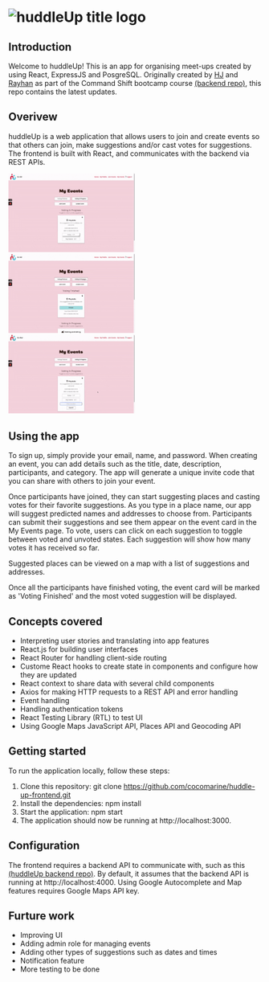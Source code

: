 # <img src="src/img/huddleUp_title.jpg" width="400" height="120" alt="huddleUp title logo" title="huddleUp title logo"/>

<!-- ## Table of contents

- [Introduction](#introduction)
- [Concepts covered](#concepts-covered)
- [Setup & getting started](#setup-&-getting-started)
- [Using the app](#using-the-app)
- [Author](#author) -->

## Introduction

Welcome to huddleUp! This is an app for organising meet-ups created by using React, ExpressJS and PosgreSQL.
Originally created by [HJ](https://github.com/cocomarine) and [Rayhan](https://github.com/RayBeera) as part of the Command Shift bootcamp course [(backend repo)](https://github.com/cocomarine/huddle-up-backend), this repo contains the latest updates. 

## Overivew
huddleUp is a web application that allows users to join and create events so that others can join, make suggestions and/or cast votes for suggestions. The frontend is built with React, and communicates with the backend via REST APIs.

<img src="src/img/huddleUp_demo_voting.gif" width="50%" alt="huddleUp - Animated gif demo voting" title="Animated gif demo voting"/>

<img src="src/img/huddleUp_demo_multievents_map.gif" width="50%" alt="huddleUp - Animated gif demo multievents and map" title="Animated gif demo multievents and map"/>

<img src="src/img/huddleUp_demo_autocomplete_map.gif" width="50%" alt="huddleUp - Animated gif demo autocomplete and map" title="Animated gif demo autocomplete and map"/>

## Using the app
To sign up, simply provide your email, name, and password. When creating an event, you can add details such as the title, date, description, participants, and category. The app will generate a unique invite code that you can share with others to join your event.

Once participants have joined, they can start suggesting places and casting votes for their favorite suggestions. As you type in a place name, our app will suggest predicted names and addresses to choose from. Participants can submit their suggestions and see them appear on the event card in the My Events page. To vote, users can click on each suggestion to toggle between voted and unvoted states. Each suggestion will show how many votes it has received so far.

Suggested places can be viewed on a map with a list of suggestions and addresses. 

Once all the participants have finished voting, the event card will be marked as 'Voting Finished' and the most voted suggestion will be displayed.  

## Concepts covered
- Interpreting user stories and translating into app features
- React.js for building user interfaces
- React Router for handling client-side routing
- Custome React hooks to create state in components and configure how they are updated
- React context to share data with several child components 
- Axios for making HTTP requests to a REST API and error handling
- Event handling
- Handling authentication tokens
- React Testing Library (RTL) to test UI 
- Using Google Maps JavaScript API, Places API and Geocoding API

## Getting started
To run the application locally, follow these steps:

1. Clone this repository: git clone https://github.com/cocomarine/huddle-up-frontend.git
2. Install the dependencies: npm install
3. Start the application: npm start
4. The application should now be running at http://localhost:3000.

## Configuration
The frontend requires a backend API to communicate with, such as this [(huddleUp backend repo)](https://github.com/cocomarine/huddle-up-backend). By default, it assumes that the backend API is running at http://localhost:4000.
Using Google Autocomplete and Map features requires Google Maps API key.


## Furture work
- Improving UI
- Adding admin role for managing events
- Adding other types of suggestions such as dates and times
- Notification feature
- More testing to be done